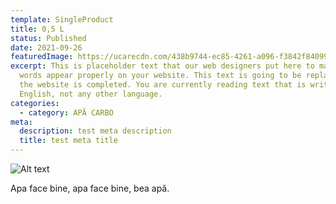 ```yaml
---
template: SingleProduct
title: 0,5 L
status: Published
date: 2021-09-26
featuredImage: https://ucarecdn.com/438b9744-ec85-4261-a096-f3842f840996/
excerpt: This is placeholder text that our web designers put here to make sure
  words appear properly on your website. This text is going to be replaced once
  the website is completed. You are currently reading text that is written in
  English, not any other language.
categories:
  - category: APĂ CARBO
meta:
  description: test meta description
  title: test meta title
---
```

![Alt text](https://ucarecdn.com/c35bf528-a396-4ee1-b70c-eadaf469bea8/ "Fata cu apa")

Apa face bine, apa face bine, bea apă.